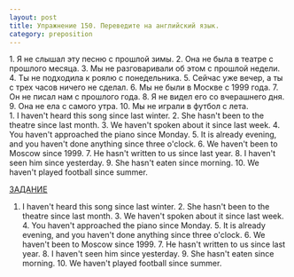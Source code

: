 ```yaml
---
layout: post
title: Упражнение 150. Переведите на английский язык.
category: preposition
---
```

<section class="question">
1. Я не слышал эту песню с прошлой зимы. 2. Она не была в театре с прошлого месяца. 3. Мы не разговаривали об этом с прошлой недели. 4. Ты не подходила к роялю с понедельника. 5. Сейчас уже вечер, а ты с трех часов ничего не сделал. 6. Мы не были в Москве с 1999 года. 7. Он не писал нам с прошлого года. 8. Я не видел его со вчерашнего дня. 9. Она не ела с самого утра. 10. Мы не играли в футбол с лета.
</section>

<section class="answer">
1. I haven't heard this song since last winter. 2. She hasn't been to the theatre since last month. 3. We haven't spoken about it since last week. 4. You haven't approached the piano since Monday. 5. It is already evening, and you haven't done anything since three o'clock. 6. We haven't been to Moscow since 1999. 7. He hasn't written to us since last year. 8. I haven't seen him since yesterday. 9. She hasn't eaten since morning. 10. We haven't played football since summer.



 <a href="http://www.njnj.ru/golits/golits_prepositions_at_on_in_to_by_of_with_about.htm#a150">ЗАДАНИЕ</a> 

1. I haven't heard this song since last winter. 2. She hasn't been to the theatre since last month. 3.  We haven't spoken about it since last week. 4. You haven't approached the piano since Monday. 5. It is already evening, and you haven't done anything since three o'clock. 6. We haven't been to Moscow since 1999. 7. He hasn't written to us since last year. 8. I haven't seen him since yesterday. 9. She hasn't eaten since morning. 10. We haven't played football since summer.
</section>
